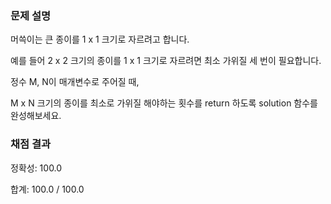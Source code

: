 ### 문제 설명

머쓱이는 큰 종이를 1 x 1 크기로 자르려고 합니다. 

예를 들어 2 x 2 크기의 종이를 1 x 1 크기로 자르려면 최소 가위질 세 번이 필요합니다.

정수 M, N이 매개변수로 주어질 때, 

M x N 크기의 종이를 최소로 가위질 해야하는 횟수를 return 하도록 solution 함수를 완성해보세요.


### 채점 결과

정확성: 100.0

합계: 100.0 / 100.0
